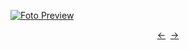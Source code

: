 [![Foto Preview](preview/n230.avif)](https://20essentials.github.io/project-000-230)

<div align="center" style="display: flex; justify-content: center;">
  <a  href="https://github.com/20essentials/project-000-229" target="_blank">&#8592;</a>
  &nbsp;&nbsp;
  <a  href="https://github.com/20essentials/project-000-231" target="_blank">&#8594;</a>
</div>
